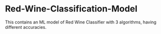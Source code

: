 # Red-Wine-Classification-Model
This contains an ML model of Red Wine Classifier with 3 algorithms, having different accuracies.
